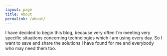 ```yaml
---
layout: page
title: About
permalink: /about/
---
```


I have decided to begin this blog, because very often I`m meeting very specific situations concerning technologies which I am using every day. So I want to save and share the solutions I have found for me and everybody who may need them too.

